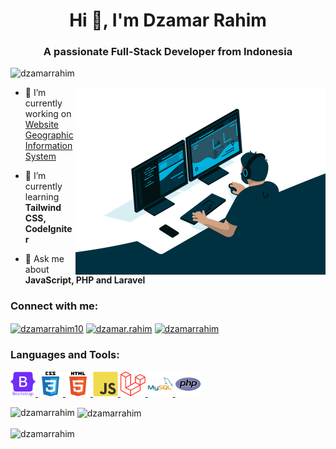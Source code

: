 <h1 align="center">Hi 👋, I'm Dzamar Rahim</h1>
<h3 align="center">A passionate Full-Stack Developer from Indonesia</h3>

<p align="left"> <img src="https://komarev.com/ghpvc/?username=dzamarrahim&label=Profile%20views&color=0e75b6&style=flat" alt="dzamarrahim" /> </p>

<img align="right" alt="coding" width="400" src="img/coding1.gif">

- 🔭 I’m currently working on [Website Geographic Information System](https://github.com/dzamarrahim/webgis)

- 🌱 I’m currently learning **Tailwind CSS, CodeIgniter**

- 💬 Ask me about **JavaScript, PHP and Laravel**

<h3 align="left">Connect with me:</h3>
<p align="left">
<a href="https://twitter.com/dzamarrahim10" target="blank"><img align="center" src="https://raw.githubusercontent.com/rahuldkjain/github-profile-readme-generator/master/src/images/icons/Social/twitter.svg" alt="dzamarrahim10" height="30" width="40" /></a>
<a href="https://instagram.com/dzamar.rahim" target="blank"><img align="center" src="https://raw.githubusercontent.com/rahuldkjain/github-profile-readme-generator/master/src/images/icons/Social/instagram.svg" alt="dzamar.rahim" height="30" width="40" /></a>
<a href="https://www.youtube.com/@dzamarrahim" target="blank"><img align="center" src="https://raw.githubusercontent.com/rahuldkjain/github-profile-readme-generator/master/src/images/icons/Social/youtube.svg" alt="dzamarrahim" height="30" width="40" /></a>
</p>

<h3 align="left">Languages and Tools:</h3>
<p align="left"> <a href="https://getbootstrap.com" target="_blank" rel="noreferrer"> <img src="https://raw.githubusercontent.com/devicons/devicon/master/icons/bootstrap/bootstrap-plain-wordmark.svg" alt="bootstrap" width="40" height="40"/> </a> <a href="https://www.w3schools.com/css/" target="_blank" rel="noreferrer"> <img src="https://raw.githubusercontent.com/devicons/devicon/master/icons/css3/css3-original-wordmark.svg" alt="css3" width="40" height="40"/> </a> <a href="https://www.w3.org/html/" target="_blank" rel="noreferrer"> <img src="https://raw.githubusercontent.com/devicons/devicon/master/icons/html5/html5-original-wordmark.svg" alt="html5" width="40" height="40"/> </a> <a href="https://developer.mozilla.org/en-US/docs/Web/JavaScript" target="_blank" rel="noreferrer"> <img src="https://raw.githubusercontent.com/devicons/devicon/master/icons/javascript/javascript-original.svg" alt="javascript" width="40" height="40"/> </a> <a href="https://laravel.com/" target="_blank" rel="noreferrer"> <img src="img/laravel.png" alt="laravel" width="40" height="40"/> </a> <a href="https://www.mysql.com/" target="_blank" rel="noreferrer"> <img src="https://raw.githubusercontent.com/devicons/devicon/master/icons/mysql/mysql-original-wordmark.svg" alt="mysql" width="40" height="40"/> </a> <a href="https://www.php.net" target="_blank" rel="noreferrer"> <img src="https://raw.githubusercontent.com/devicons/devicon/master/icons/php/php-original.svg" alt="php" width="40" height="40"/> </a> </p>

<p><img align="left" src="https://github-readme-stats.vercel.app/api/top-langs?username=dzamarrahim&show_icons=true&locale=en&layout=compact" alt="dzamarrahim" /></p>

<p>&nbsp;<img align="center" src="https://github-readme-stats.vercel.app/api?username=dzamarrahim&show_icons=true&locale=en" alt="dzamarrahim" /></p>

<p><img align="center" src="https://github-readme-streak-stats.herokuapp.com/?user=dzamarrahim&" alt="dzamarrahim" /></p>